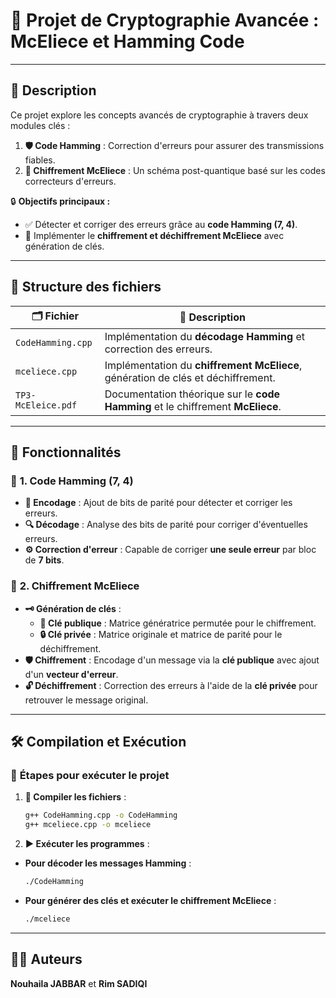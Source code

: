# 🚀 **Projet de Cryptographie Avancée : McEliece et Hamming Code**

---

## 📝 **Description**
Ce projet explore les concepts avancés de cryptographie à travers deux modules clés :

1. **🛡️ Code Hamming** : Correction d'erreurs pour assurer des transmissions fiables.
2. **🔐 Chiffrement McEliece** : Un schéma post-quantique basé sur les codes correcteurs d'erreurs.

🔒 **Objectifs principaux :**
- ✅ Détecter et corriger des erreurs grâce au **code Hamming (7, 4)**.
- 🔑 Implémenter le **chiffrement et déchiffrement McEliece** avec génération de clés.

---
## 📂 **Structure des fichiers**

| 🗂️ **Fichier**          | 📝 **Description**                                                                     |
|-------------------------|---------------------------------------------------------------------------------------|
| `CodeHamming.cpp`       | Implémentation du **décodage Hamming** et correction des erreurs.                     |
| `mceliece.cpp`          | Implémentation du **chiffrement McEliece**, génération de clés et déchiffrement.      |
| `TP3-McEleice.pdf`      | Documentation théorique sur le **code Hamming** et le chiffrement **McEliece**.       |

---
## 🌟 **Fonctionnalités**

### 🎯 **1. Code Hamming (7, 4)**
- **🧩 Encodage** : Ajout de bits de parité pour détecter et corriger les erreurs.
- **🔍 Décodage** : Analyse des bits de parité pour corriger d'éventuelles erreurs.
- **⚙️ Correction d'erreur** : Capable de corriger **une seule erreur** par bloc de **7 bits**.

### 🔐 **2. Chiffrement McEliece**
- **🗝️ Génération de clés** :
  - **🔑 Clé publique** : Matrice génératrice permutée pour le chiffrement.
  - **🔒 Clé privée** : Matrice originale et matrice de parité pour le déchiffrement.
- **🛡️ Chiffrement** : Encodage d'un message via la **clé publique** avec ajout d'un **vecteur d'erreur**.
- **🔓 Déchiffrement** : Correction des erreurs à l'aide de la **clé privée** pour retrouver le message original.

---

## 🛠️ **Compilation et Exécution**

### 🚀 **Étapes pour exécuter le projet**

1. **🔧 Compiler les fichiers** :
   ```bash
   g++ CodeHamming.cpp -o CodeHamming
   g++ mceliece.cpp -o mceliece
   ```

2. **▶️ Exécuter les programmes** :

- **Pour décoder les messages Hamming** :
   ```bash
   ./CodeHamming
   ```

- **Pour générer des clés et exécuter le chiffrement McEliece** :
   ```bash
   ./mceliece
   ```

---

## 👨‍💻 **Auteurs**
**Nouhaila JABBAR** et **Rim SADIQI**


